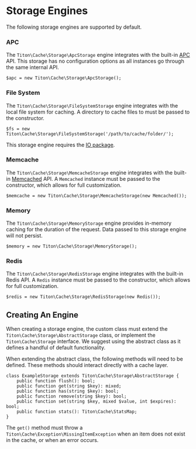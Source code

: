 # Storage Engines #

The following storage engines are supported by default.

### APC ###

The `Titon\Cache\Storage\ApcStorage` engine integrates with the built-in [APC](http://php.net/manual/en/book.apc.php) API. This storage has no configuration options as all instances go through the same internal API.

```hack
$apc = new Titon\Cache\Storage\ApcStorage();
```

### File System ###

The `Titon\Cache\Storage\FileSystemStorage` engine integrates with the local file system for caching. A directory to cache files to must be passed to the constructor.

```hack
$fs = new Titon\Cache\Storage\FileSystemStorage('/path/to/cache/folder/');
```

<div class="notice is-info">
    This storage engine requires the <a href="../io/index.md">IO package</a>.
</div>

### Memcache ###

The `Titon\Cache\Storage\MemcacheStorage` engine integrates with the built-in [Memcached](http://php.net/manual/en/book.memcached.php) API. A `Memcached` instance must be passed to the constructor, which allows for full customization.

```hack
$memcache = new Titon\Cache\Storage\MemcacheStorage(new Memcached());
```

### Memory ###

The `Titon\Cache\Storage\MemoryStorage` engine provides in-memory caching for the duration of the request. Data passed to this storage engine will not persist.

```hack
$memory = new Titon\Cache\Storage\MemoryStorage();
```

### Redis ###

The `Titon\Cache\Storage\RedisStorage` engine integrates with the built-in Redis API. A `Redis` instance must be passed to the constructor, which allows for full customization.

```hack
$redis = new Titon\Cache\Storage\RedisStorage(new Redis());
```

## Creating An Engine ##

When creating a storage engine, the custom class must extend the `Titon\Cache\Storage\AbstractStorage` class, or implement the `Titon\Cache\Storage` interface. We suggest using the abstract class as it defines a handful of default functionality.

When extending the abstract class, the following methods will need to be defined. These methods should interact directly with a cache layer.

```hack
class ExampleStorage extends Titon\Cache\Storage\AbstractStorage {
    public function flush(): bool;
    public function get(string $key): mixed;
    public function has(string $key): bool;
    public function remove(string $key): bool;
    public function set(string $key, mixed $value, int $expires): bool;
    public function stats(): Titon\Cache\StatsMap;
}
```

<div class="notice is-warning">
    The <code>get()</code> method must throw a <code>Titon\Cache\Exception\MissingItemException</code> when an item does not exist in the cache, or when an error occurs.
</div>
